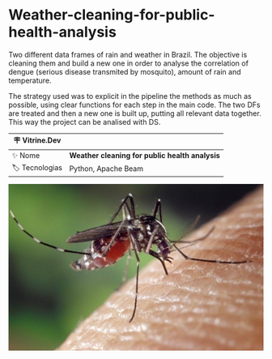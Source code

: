 # Weather-cleaning-for-public-health-analysis
Two different data frames of rain and weather in Brazil. The objective is cleaning them and build a new one in order to analyse the correlation of dengue (serious disease transmited by mosquito), amount of rain and temperature.

The strategy used was to explicit in the pipeline the methods as much as possible, using clear functions for each step in the main code. The two DFs are treated and then a new one is built up, putting all relevant data together. This way the project can be analised with DS. 

| :placard: Vitrine.Dev |     |
| -------------  | --- |
| :sparkles: Nome        | **Weather cleaning for public health analysis**
| :label: Tecnologias | Python, Apache Beam

![](/dengue2.jpeg#vitrinedev)
